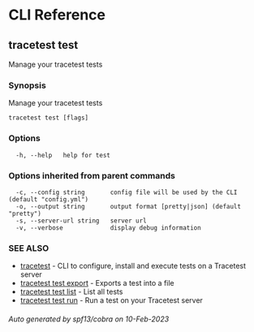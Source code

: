 # CLI Reference
## tracetest test

Manage your tracetest tests

### Synopsis

Manage your tracetest tests

```
tracetest test [flags]
```

### Options

```
  -h, --help   help for test
```

### Options inherited from parent commands

```
  -c, --config string       config file will be used by the CLI (default "config.yml")
  -o, --output string       output format [pretty|json] (default "pretty")
  -s, --server-url string   server url
  -v, --verbose             display debug information
```

### SEE ALSO

* [tracetest](tracetest.md)	 - CLI to configure, install and execute tests on a Tracetest server
* [tracetest test export](tracetest_test_export.md)	 - Exports a test into a file
* [tracetest test list](tracetest_test_list.md)	 - List all tests
* [tracetest test run](tracetest_test_run.md)	 - Run a test on your Tracetest server

###### Auto generated by spf13/cobra on 10-Feb-2023
